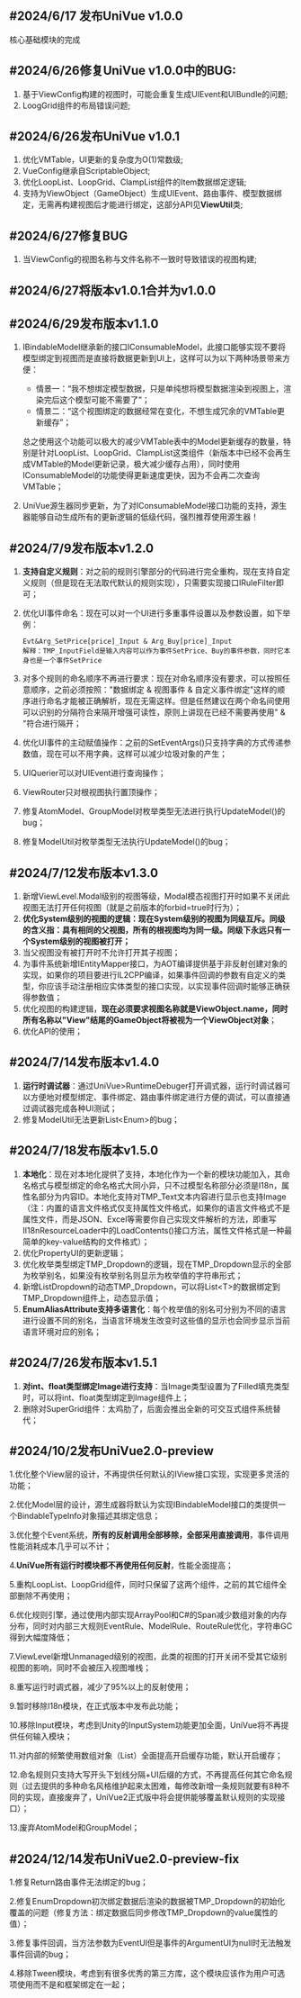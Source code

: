 ## **#2024/6/17 发布UniVue v1.0.0**

核心基础模块的完成



## **#2024/6/26修复UniVue v1.0.0中的BUG:** 

1. 基于ViewConfig构建的视图时，可能会重复生成UIEvent和UIBundle的问题;
2. LoogGrid组件的布局错误问题;



## **#2024/6/26发布UniVue v1.0.1**

1. 优化VMTable，UI更新的复杂度为O(1)常数级;
2. VueConfig继承自ScriptableObject;
3. 优化LoopList、LoopGrid、ClampList组件的Item数据绑定逻辑;
4. 支持为ViewObject（GameObject）生成UIEvent、路由事件、模型数据绑定，无需再构建视图后才能进行绑定，这部分API见**ViewUtil**类;



## **#2024/6/27修复BUG**

1. 当ViewConfig的视图名称与文件名称不一致时导致错误的视图构建;



## **#2024/6/27将版本v1.0.1合并为v1.0.0**



## **#2024/6/29发布版本v1.1.0**

1. IBindableModel继承新的接口IConsumableModel，此接口能够实现不要将模型绑定到视图而是直接将数据更新到UI上，这样可以为以下两种场景带来方便：	

   - 情景一：“我不想绑定模型数据，只是单纯想将模型数据渲染到视图上，渲染完后这个模型可能不需要了”；
   - 情景二：“这个视图绑定的数据经常在变化，不想生成冗余的VMTable更新缓存”；

   总之使用这个功能可以极大的减少VMTable表中的Model更新缓存的数量，特别是针对LoopList、LoopGrid、ClampList这类组件（新版本中已经不会再生成VMTable的Model更新记录，极大减少缓存占用），同时使用IConsumableModel的功能使得更新速度更快，因为不会再二次查询VMTable；

2. UniVue源生器同步更新，为了对IConsumableModel接口功能的支持，源生器能够自动生成所有的更新逻辑的低级代码，强烈推荐使用源生器！



## **#2024/7/9发布版本v1.2.0**

1. **支持自定义规则**：对之前的规则引擎部分的代码进行完全重构，现在支持自定义规则（但是现在无法取代默认的规则实现），只需要实现接口IRuleFilter即可；

2. 优化UI事件命名：现在可以对一个UI进行多重事件设置以及参数设置，如下举例：

   ```
   Evt&Arg_SetPrice[price]_Input & Arg_Buy[price]_Input
   解释：TMP_InputField是输入内容可以作为事件SetPrice、Buy的事件参数，同时它本身也是一个事件SetPrice
   ```

3. 对多个规则的命名顺序不再进行要求：现在对命名顺序没有要求，可以按照任意顺序，之前必须按照："数据绑定 &amp; 视图事件 &amp; 自定义事件绑定"这样的顺序进行命名才能被正确解析，现在无需这样。但是任然建议在两个命名间使用可以识别的分隔符合来隔开增强可读性，原则上讲现在已经不需要再使用" & "符合进行隔开；

4. 优化UI事件的主动赋值操作：之前的SetEventArgs()只支持字典的方式传递参数值，现在可以不用字典，这样可以减少垃圾对象的产生；

5. UIQuerier可以对UIEvent进行查询操作；

6. ViewRouter只对根视图执行置顶操作；

7. 修复AtomModel、GroupModel对枚举类型无法进行执行UpdateModel()的bug；

8. 修复ModelUtil对枚举类型无法执行UpdateModel()的bug；



## **#2024/7/12发布版本v1.3.0**

1. 新增ViewLevel.Modal级别的视图等级，Modal模态视图打开时如果不关闭此视图无法打开任何视图（就是之前版本的forbid=true时行为）；
2. **优化System级别的视图的逻辑：现在System级别的视图为同级互斥。同级的含义指：具有相同的父视图，所有的根视图均为同一级。同级下永远只有一个System级别的视图被打开；**
3. 当父视图没有被打开时不允许打开其子视图；
4. 为事件系统新增IEntityMapper接口，为AOT编译提供基于非反射创建对象的实现，如果你的项目要进行IL2CPP编译，如果事件回调的参数有自定义的类型，你应该手动注册相应实体类型的接口实现，以实现事件回调时能够正确获得参数值；
5. 优化视图的构建逻辑，**现在必须要求视图名称就是ViewObject.name，同时所有名称以"View"结尾的GameObject将被视为一个ViewObject对象**；
6. 优化API的使用；



## #2024/7/14发布版本v1.4.0

1. **运行时调试器**：通过UniVue>RuntimeDebuger打开调式器，运行时调试器可以方便地对模型绑定、事件绑定、路由事件绑定进行方便的调试，可以直接通过调试器完成各种UI测试；
2. 修复ModelUtil无法更新List&lt;Enum&gt;的bug；



## #2024/7/18发布版本v1.5.0

1. **本地化**：现在对本地化提供了支持，本地化作为一个新的模块功能加入，其命名格式与模型绑定的命名格式大同小异，只不过模型名称部分必须是I18n，属性名部分为内容ID。本地化支持对TMP_Text文本内容进行显示也支持Image（注：内置的语言文件格式仅支持属性文件格式，如果你的语言文件格式不是属性文件，而是JSON、Excel等需要你自己实现文件解析的方法，即重写II18nResourceLoader中的LoadContents()接口方法，属性文件格式是一种最简单的key-value结构的文件格式）；
2. 优化PropertyUI的更新逻辑；
3. 优化枚举类型绑定TMP_Dropdown的逻辑，现在TMP_Dropdown显示的全部为枚举别名，如果没有枚举别名则显示为枚举值的字符串形式；
4. 新增ListDropdown的动态TMP_Dropdown，可以将List&lt;T&gt;的数据绑定到TMP_Dropdown组件上，动态显示值；
5. **EnumAliasAttribute支持多语言化**：每个枚举值的别名可分别为不同的语言进行设置不同的别名，当语言环境发生改变时这些值的显示也会同步显示当前语言环境对应的别名；



## #2024/7/26发布版本v1.5.1

1. **对int、float类型绑定Image进行支持**：当Image类型设置为了Filled填充类型时，可以将int、float类型绑定到Image组件上；
2. 删除对SuperGrid组件：太鸡肋了，后面会推出全新的可交互式组件系统替代；



## #2024/10/2发布UniVue2.0-preview

1.优化整个View层的设计，不再提供任何默认的IView接口实现，实现更多灵活的功能；

2.优化Model层的设计，源生成器将默认为实现IBindableModel接口的类提供一个BindableTypeInfo对象描述其绑定信息；

3.优化整个Event系统，**所有的反射调用全部移除，全部采用直接调用**，事件调用性能消耗成本几乎可以不计；

4.**UniVue所有运行时模块都不再使用任何反射**，性能全面提高；

5.重构LoopList、LoopGrid组件，同时只保留了这两个组件，之前的其它组件全部删除不再使用；

6.优化规则引擎，通过使用内部实现ArrayPool和C#的Span减少数组对象的内存分布，同时对内部三大规则EventRule、ModelRule、RouteRule优化，字符串GC得到大幅度降低；

7.ViewLevel新增Unmanaged级别的视图，此类的视图的打开关闭不受其它级别视图的影响，同时不会被压入视图堆栈；

8.重写运行时调式器，减少了95%以上的反射使用；

9.暂时移除I18n模块，在正式版本中发布此功能；

10.移除Input模块，考虑到Unity的InputSystem功能更加全面，UniVue将不再提供任何输入模块；

11.对内部的频繁使用数组对象（List）全面提高开启缓存功能，默认开启缓存；

12.命名规则只支持大写开头下划线分隔+UI后缀的方式，不再提高任何其它命名规则（过去提供的多种命名风格维护起来太困难，每修改新增一条规则就要有8种不同的实现，直接废弃了，UniVue2正式版中将会提供能够覆盖默认规则的实现接口）；

13.废弃AtomModel和GroupModel；



## #2024/12/14发布UniVue2.0-preview-fix

1.修复Return路由事件无法绑定的bug；

2.修复EnumDropdown初次绑定数据后渲染的数据被TMP_Dropdown的初始化覆盖的问题（修复方法：绑定数据后同步修改TMP_Dropdown的value属性的值）；

3.修复事件回调，当方法参数为EventUI但是事件的ArgumentUI为null时无法触发事件回调的bug；

4.移除Tween模块，考虑到有很多优秀的第三方库，这个模块应该作为用户可选项使用而不是和框架绑定在一起；
